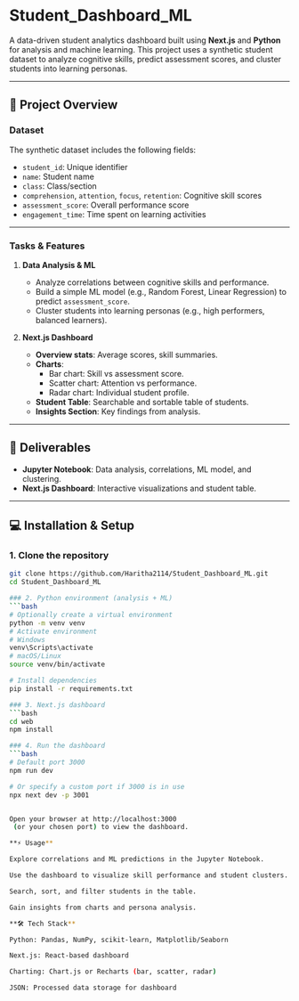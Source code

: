 # Student_Dashboard_ML

A data-driven student analytics dashboard built using **Next.js** and **Python** for analysis and machine learning. This project uses a synthetic student dataset to analyze cognitive skills, predict assessment scores, and cluster students into learning personas.

---

## 🚀 Project Overview

### Dataset
The synthetic dataset includes the following fields:

- `student_id`: Unique identifier
- `name`: Student name
- `class`: Class/section
- `comprehension`, `attention`, `focus`, `retention`: Cognitive skill scores
- `assessment_score`: Overall performance score
- `engagement_time`: Time spent on learning activities

---

### Tasks & Features

1. **Data Analysis & ML**
   - Analyze correlations between cognitive skills and performance.
   - Build a simple ML model (e.g., Random Forest, Linear Regression) to predict `assessment_score`.
   - Cluster students into learning personas (e.g., high performers, balanced learners).

2. **Next.js Dashboard**
   - **Overview stats**: Average scores, skill summaries.
   - **Charts**:
     - Bar chart: Skill vs assessment score.
     - Scatter chart: Attention vs performance.
     - Radar chart: Individual student profile.
   - **Student Table**: Searchable and sortable table of students.
   - **Insights Section**: Key findings from analysis.

---

## 📂 Deliverables

- **Jupyter Notebook**: Data analysis, correlations, ML model, and clustering.
- **Next.js Dashboard**: Interactive visualizations and student table.

---

## 💻 Installation & Setup

### 1. Clone the repository
```bash
git clone https://github.com/Haritha2114/Student_Dashboard_ML.git
cd Student_Dashboard_ML

### 2. Python environment (analysis + ML)
```bash
# Optionally create a virtual environment
python -m venv venv
# Activate environment
# Windows
venv\Scripts\activate
# macOS/Linux
source venv/bin/activate

# Install dependencies
pip install -r requirements.txt

### 3. Next.js dashboard
```bash
cd web
npm install

### 4. Run the dashboard
```bash
# Default port 3000
npm run dev

# Or specify a custom port if 3000 is in use
npx next dev -p 3001


Open your browser at http://localhost:3000
 (or your chosen port) to view the dashboard.

**⚡ Usage**

Explore correlations and ML predictions in the Jupyter Notebook.

Use the dashboard to visualize skill performance and student clusters.

Search, sort, and filter students in the table.

Gain insights from charts and persona analysis.

**🛠 Tech Stack**

Python: Pandas, NumPy, scikit-learn, Matplotlib/Seaborn

Next.js: React-based dashboard

Charting: Chart.js or Recharts (bar, scatter, radar)

JSON: Processed data storage for dashboard
